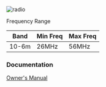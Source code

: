 <!-- TITLE: Icom Ic 575 H -->

![radio](https://i.imgur.com/MhNgNpf.png)

Frequency Range

Band|Min Freq|Max Freq   
----|--------|-----------
10-6m|26MHz|56MHz

### Documentation

[Owner's Manual](http://www.icom.co.jp/world/support/download/manual/pdf/IC-575A_H.pdf)
